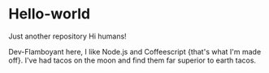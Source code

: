 # Hello-world
Just another repository 
Hi humans!

Dev-Flamboyant here, I like Node.js and Coffeescript {that's what I'm made off}.
I've had tacos on the moon and find them far superior to earth tacos.
